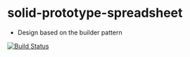 solid-prototype-spreadsheet
===========================

- Design based on the builder pattern


[![Build Status](https://travis-ci.org/5hawnknight/solid-prototype-spreadsheet.svg?branch=master)](https://travis-ci.org/5hawnknight/solid-prototype-spreadsheet)